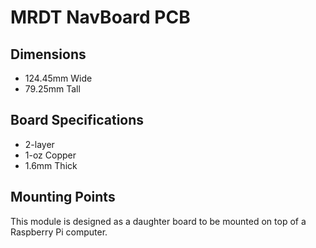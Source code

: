 # MRDT NavBoard PCB
## Dimensions
 - 124.45mm Wide
 - 79.25mm Tall
## Board Specifications
 - 2-layer
 - 1-oz Copper
 - 1.6mm Thick
## Mounting Points
This module is designed as a daughter board to be mounted on top of a Raspberry Pi computer.